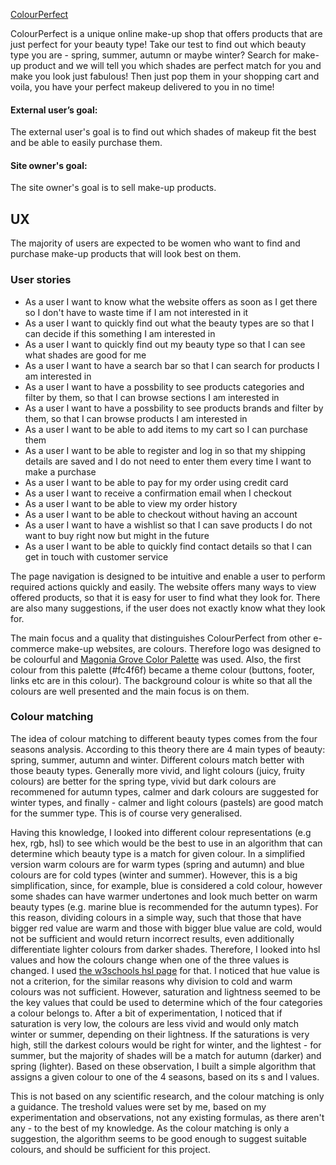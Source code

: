 [ColourPerfect](https://colourperfect.herokuapp.com/)


ColourPerfect is a unique online make-up shop that offers products that are just perfect for your beauty type! Take our test to find out which beauty type you are - spring, summer, autumn or maybe winter? Search for make-up product and we will tell you which shades are perfect match for you and make you look just fabulous! Then just pop them in your shopping cart and voila, you have your perfect makeup delivered to you in no time!

#### External user’s goal:

The external user's goal is to find out which shades of makeup fit the best and be able to easily purchase them. 

#### Site owner's goal:

The site owner's goal is to sell make-up products. 

 
## UX

The majority of users are expected to be women who want to find and purchase make-up products that will look best on them.   

### User stories

* As a user I want to know what the website offers as soon as I get there so I don't have to waste time if I am not interested in it
* As a user I want to quickly find out what the beauty types are so that I can decide if this something I am interested in
* As a user I want to quickly find out my beauty type so that I can see what shades are good for me
* As a user I want to have a search bar so that I can search for products I am interested in
* As a user I want to have a possbility to see products categories and filter by them, so that I can browse sections I am interested in
* As a user I want to have a possbility to see products brands and filter by them, so that I can browse products I am interested in
* As a user I want to be able to add items to my cart so I can purchase them
* As a user I want to be able to register and log in so that my shipping details are saved and I do not need to enter them every time I want to make a purchase
* As a user I want to be able to pay for my order using credit card
* As a user I want to receive a confirmation email when I checkout
* As a user I want to be able to view my order history
* As a user I want to be able to checkout without having an account 
* As a user I want to have a wishlist so that I can save products I do not want to buy right now but might in the future
* As a user I want to be able to quickly find contact details so that I can get in touch with customer service


The page navigation is designed to be intuitive and enable a user to perform required actions quickly and easily. The website offers many ways to view offered products, so that it is easy for user to find what they look for. There are also many suggestions, if the user does not exactly know what they look for. 

The main focus and a quality that distinguishes ColourPerfect from other e-commerce make-up websites, are colours. Therefore logo was designed to be colourful and [Magonia Grove Color Palette](https://www.color-hex.com/color-palette/91838) was used. Also, the first colour from this palette (#fc4f6f) became a theme colour (buttons, footer, links etc are in this colour). The background colour is white so that all the colours are well presented and the main focus is on them. 

### Colour matching

The idea of colour matching to different beauty types comes from the four seasons analysis. According to this theory there are 4 main types of beauty: spring, summer, autumn and winter. Different colours match better with those beauty types. Generally more vivid, and light colours (juicy, fruity colours) are better for the spring type, vivid but dark colours are recommened for autumn types, calmer and dark colours are suggested for winter types, and finally - calmer and light colours (pastels) are good match for the summer type. This is of course very generalised. 

Having this knowledge, I looked into different colour representations (e.g hex, rgb, hsl) to see which would be the best to use in an algorithm that can determine which beauty type is a match for given colour. In a simplified version warm colours are for warm types (spring and autumn) and blue colours are for cold types (winter and summer). However, this is a big simplification, since, for example, blue is considered a cold colour, however some shades can have warmer undertones and look much better on warm beauty types (e.g. marine blue is recommended for the autumn types). For this reason, dividing colours in a simple way, such that those that have bigger red value are warm and those with bigger blue value are cold, would not be sufficient and would return incorrect results, even additionally differentiate lighter colours from darker shades. Therefore, I looked into hsl values and how the colours change when one of the three values is changed. I used [the w3schools hsl page](https://www.w3schools.com/html/html_colors_hsl.asp#:~:text=HSL%20Color%20Values&text=Hue%20is%20a%20degree%20on,100%25%20is%20the%20full%20color.) for that. I noticed that hue value is not a criterion, for the similar reasons why division to cold and warm colours was not sufficient. However, saturation and lightness seemed to be the key values that could be used to determine which of the four categories a colour belongs to. After a bit of experimentation, I noticed that if saturation is very low, the colours are less vivid and would only match winter or summer, depending on their lightness. If the saturations is very high, still the darkest colours would be right for winter, and the lightest - for summer, but the majority of shades will be a match for autumn (darker) and spring (lighter). Based on these observation, I built a simple algorithm that assigns a given colour to one of the 4 seasons, based on its s and l values. 

This is not based on any scientific research, and the colour matching is only a guidance. The treshold values were set by me, based on my experimentation and observations, not any existing formulas, as there aren't any - to the best of my knowledge. As the colour matching is only a suggestion, the algorithm seems to be good enough to suggest suitable colours, and should be sufficient for this project. 